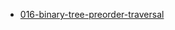 - [016-binary-tree-preorder-traversal](https://leetcode.com/problems/binary-tree-preorder-traversal/)